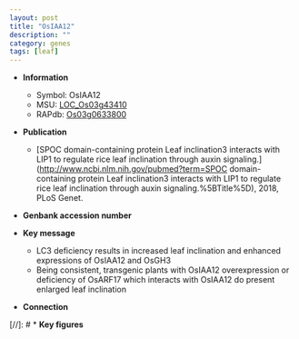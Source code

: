 ```yaml
---
layout: post
title: "OsIAA12"
description: ""
category: genes
tags: [leaf]
---
```


* **Information**  
    + Symbol: OsIAA12  
    + MSU: [LOC_Os03g43410](http://rice.uga.edu/cgi-bin/ORF_infopage.cgi?orf=LOC_Os03g43410)  
    + RAPdb: [Os03g0633800](http://rapdb.dna.affrc.go.jp/viewer/gbrowse_details/irgsp1?name=Os03g0633800)  

* **Publication**  
    + [SPOC domain-containing protein Leaf inclination3 interacts with LIP1 to regulate rice leaf inclination through auxin signaling.](http://www.ncbi.nlm.nih.gov/pubmed?term=SPOC domain-containing protein Leaf inclination3 interacts with LIP1 to regulate rice leaf inclination through auxin signaling.%5BTitle%5D), 2018, PLoS Genet.

* **Genbank accession number**  

* **Key message**  
    + LC3 deficiency results in increased leaf inclination and enhanced expressions of OsIAA12 and OsGH3
    + Being consistent, transgenic plants with OsIAA12 overexpression or deficiency of OsARF17 which interacts with OsIAA12 do present enlarged leaf inclination

* **Connection**  

[//]: # * **Key figures**  



